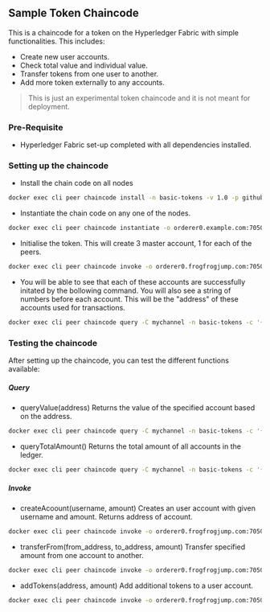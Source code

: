 ## Sample Token Chaincode

This is a chaincode for a token on the Hyperledger Fabric with simple functionalities. This includes:

- Create new user accounts.
- Check total value and individual value.
- Transfer tokens from one user to another.
- Add more token externally to any accounts. 

> This is just an experimental token chaincode and it is not meant for deployment.

### Pre-Requisite

- Hyperledger Fabric set-up completed with all dependencies installed.

### Setting up the chaincode

- Install the chain code on all nodes

```bash
docker exec cli peer chaincode install -n basic-tokens -v 1.0 -p github.com/chaincode/basic-tokens/
```

- Instantiate the chain code on any one of the nodes.

```bash
docker exec cli peer chaincode instantiate -o orderer0.example.com:7050 -C mychannel -n basic-tokens -v 1.0 -c '{"Args":[]}' --tls true --cafile /opt/gopath/src/github.com/hyperledger/fabric/peer/crypto/ordererOrganizations/example.com/orderers/orderer0.example.com/msp/tlscacerts/tlsca.example.com-cert.pem 
```

- Initialise the token. This will create 3 master account, 1 for each of the peers. 

```bash
docker exec cli peer chaincode invoke -o orderer0.frogfrogjump.com:7050 -C mychannel -n basic-tokens -c '{"Args":["initLedger"]}' --tls true --cafile /opt/gopath/src/github.com/hyperledger/fabric/peer/crypto/ordererOrganizations/frogfrogjump.com/orderers/orderer0.frogfrogjump.com/msp/tlscacerts/tlsca.frogfrogjump.com-cert.pem
```

- You will be able to see that each of these accounts are successfully initated by the bollowing command. You will also see a string of numbers before each account. This will be the "address" of these accounts used for transactions.

```bash
docker exec cli peer chaincode query -C mychannel -n basic-tokens -c '{"Args":["queryAllAccounts"]}' 
```

### Testing the chaincode

After setting up the chaincode, you can test the different functions available:

##### Query

- queryValue(address)	Returns the value of the specified account based on the address.

```bash
docker exec cli peer chaincode query -C mychannel -n basic-tokens -c '{"Args":["queryValue", "{address}"]}' 
```

- queryTotalAmount()	Returns the total amount of all accounts in the ledger.

```bash
docker exec cli peer chaincode query -C mychannel -n basic-tokens -c '{"Args":["queryTotalAmount"]}' 
```

##### Invoke

- createAcoount(username, amount)	Creates an user account with given username and amount. Returns address of account.

```bash
docker exec cli peer chaincode invoke -o orderer0.frogfrogjump.com:7050 -C mychannel -n tokens -c '{"Args":["createAccount", "{username}", “{amount}"]}' --tls true --cafile /opt/gopath/src/github.com/hyperledger/fabric/peer/crypto/ordererOrganizations/frogfrogjump.com/orderers/orderer0.frogfrogjump.com/msp/tlscacerts/tlsca.frogfrogjump.com-cert.pem 
```

- transferFrom(from_address, to_address, amount)	Transfer specified amount from one account to another.

```bash
docker exec cli peer chaincode invoke -o orderer0.frogfrogjump.com:7050 -C mychannel -n tokens -c '{"Args":["transferFrom", "{from}", "{to}", "{amount]"}' --tls true --cafile /opt/gopath/src/github.com/hyperledger/fabric/peer/crypto/ordererOrganizations/frogfrogjump.com/orderers/orderer0.frogfrogjump.com/msp/tlscacerts/tlsca.frogfrogjump.com-cert.pem
```

- addTokens(address, amount)	Add additional tokens to a user account. 

```bash
docker exec cli peer chaincode invoke -o orderer0.frogfrogjump.com:7050 -C mychannel -n tokens -c '{"Args":["addTokens", "{address}", "{amount]"}' --tls true --cafile /opt/gopath/src/github.com/hyperledger/fabric/peer/crypto/ordererOrganizations/frogfrogjump.com/orderers/orderer0.frogfrogjump.com/msp/tlscacerts/tlsca.frogfrogjump.com-cert.pem
```

